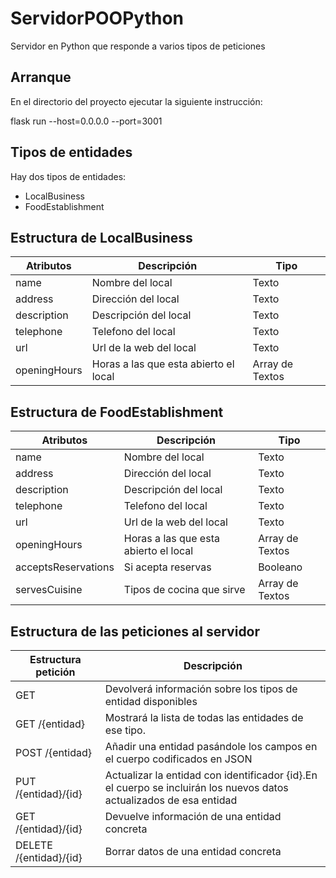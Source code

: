 # ServidorPOOPython
Servidor en Python que responde a varios tipos de peticiones

## Arranque 
En el directorio del proyecto ejecutar la siguiente instrucción:

 flask run --host=0.0.0.0 --port=3001

## Tipos de entidades
Hay dos tipos de entidades:
- LocalBusiness
- FoodEstablishment

## Estructura de LocalBusiness

| Atributos | Descripción | Tipo |
| ---- | ---- | ---- |
| name | Nombre del local  | Texto |
| address | Dirección del local | Texto |
| description | Descripción del local | Texto |
| telephone | Telefono del local | Texto |
| url | Url de la web del local | Texto |
| openingHours | Horas a las que esta abierto el local | Array de Textos |

## Estructura de FoodEstablishment

| Atributos | Descripción | Tipo |
| ---- | ---- | ---- |
| name | Nombre del local  | Texto |
| address | Dirección del local | Texto |
| description | Descripción del local | Texto |
| telephone | Telefono del local | Texto |
| url | Url de la web del local | Texto |
| openingHours | Horas a las que esta abierto el local | Array de Textos |
| acceptsReservations | Si acepta reservas | Booleano |
| servesCuisine | Tipos de cocina que sirve | Array de Textos |

## Estructura de las peticiones al servidor

| Estructura petición | Descripción |
| ---- | ---- |
| GET <url> | Devolverá información sobre los tipos de entidad disponibles |
| GET <url>/{entidad} | Mostrará la lista de todas las entidades de ese tipo. |
| POST <url>/{entidad} | Añadir una entidad pasándole los campos en el cuerpo codificados en JSON |
| PUT <url>/{entidad}/{id} | Actualizar la entidad con identificador {id}.En el cuerpo se incluirán los nuevos datos actualizados de esa entidad |
| GET <url>/{entidad}/{id} | Devuelve información de una entidad concreta |
| DELETE <url>/{entidad}/{id} | Borrar datos de una entidad concreta |

